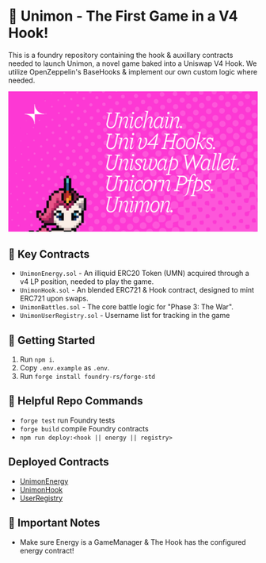 # 🦄 Unimon - The First Game in a V4 Hook!

This is a foundry repository containing the hook & auxillary contracts needed to launch Unimon, a novel game baked into a Uniswap V4 Hook. We utilize OpenZeppelin's BaseHooks & implement our own custom logic where needed.

![Unimon Banner](public/banner.png)

## 🔑 Key Contracts

- `UnimonEnergy.sol` - An illiquid ERC20 Token (UMN) acquired through a v4 LP position, needed to play the game.
- `UnimonHook.sol` - An blended ERC721 & Hook contract, designed to mint ERC721 upon swaps.
- `UnimonBattles.sol` - The core battle logic for "Phase 3: The War".
- `UnimonUserRegistry.sol` - Username list for tracking in the game

## 🚗 Getting Started

1. Run `npm i`.
2. Copy `.env.example` as `.env`.
3. Run `forge install foundry-rs/forge-std`

## 🤝 Helpful Repo Commands

- `forge test` run Foundry tests
- `forge build` compile Foundry contracts
- `npm run deploy:<hook || energy || registry>`

## Deployed Contracts

- [UnimonEnergy](https://uniscan.xyz/address/0x7edc481366a345d7f9fcecb207408b5f2887ff99)
- [UnimonHook](https://uniscan.xyz/address/0x7f7d7e4a9d4da8997730997983c5ca64846868c0)
- [UserRegistry](https://uniscan.xyz/address/0xb11749d5392f1a3ed18f42dd2e438348d9e5c0d4)

## 📝 Important Notes

- Make sure Energy is a GameManager & The Hook has the configured energy contract!
